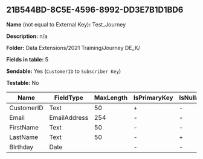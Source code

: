 ## 21B544BD-8C5E-4596-8992-DD3E7B1D1BD6

**Name** (not equal to External Key)**:** Test_Journey

**Description:** n/a

**Folder:** Data Extensions/2021 Training/Journey DE_K/

**Fields in table:** 5

**Sendable:** Yes (`CustomerID` to `Subscriber Key`)

**Testable:** No

| Name | FieldType | MaxLength | IsPrimaryKey | IsNullable | DefaultValue |
| --- | --- | --- | --- | --- | --- |
| CustomerID | Text | 50 | + | - |  |
| Email | EmailAddress | 254 | - | - |  |
| FirstName | Text | 50 | - | - |  |
| LastName | Text | 50 | - | + |  |
| BIrthday | Date |  | - | - |  |
